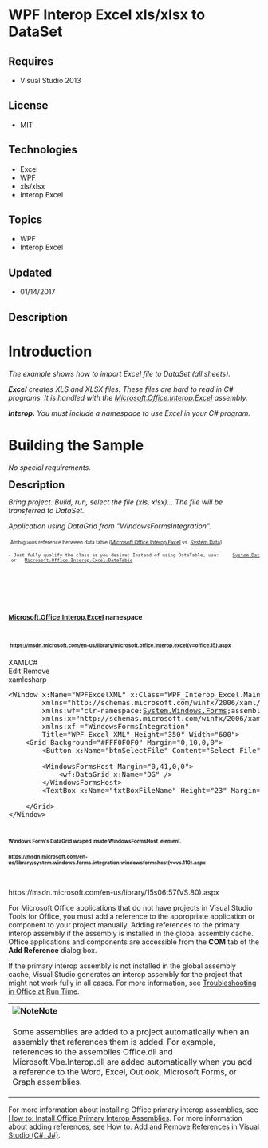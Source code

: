 # WPF  Interop Excel  xls/xlsx  to DataSet
## Requires
- Visual Studio 2013
## License
- MIT
## Technologies
- Excel
- WPF
- xls/xlsx
- Interop Excel
## Topics
- WPF
- Interop Excel
## Updated
- 01/14/2017
## Description

<h1>Introduction</h1>
<p><em>The example shows how to import Excel file to DataSet (all sheets).&nbsp;</em></p>
<p><em><strong>Excel</strong> creates XLS and XLSX files. These files are hard to read in C# programs. It is handled with the <a class="libraryLink" href="https://msdn.microsoft.com/en-US/library/Microsoft.Office.Interop.Excel.aspx" target="_blank" title="Auto generated link to Microsoft.Office.Interop.Excel">Microsoft.Office.Interop.Excel</a> assembly.</em></p>
<p><em><strong>Interop.</strong> You must include a namespace to use Excel in your C# program.&nbsp;<br>
</em></p>
<h1><span>Building the Sample</span></h1>
<p><em>No special requirements.</em></p>
<p><span style="font-size:20px; font-weight:bold">Description</span></p>
<p><em>Bring project. Build, run, select the file (xls, xlsx)... The file will be transferred to DataSet.&nbsp;</em></p>
<p><em>Application using DataGrid from &quot;WindowsFormsIntegration&quot;.</em></p>
<p><em>&nbsp;</em><span style="font-size:x-small">Ambiguous reference between data table (<a class="libraryLink" href="https://msdn.microsoft.com/en-US/library/Microsoft.Office.Interop.Excel.aspx" target="_blank" title="Auto generated link to Microsoft.Office.Interop.Excel">Microsoft.Office.Interop.Excel</a> vs. <a class="libraryLink" href="https://msdn.microsoft.com/en-US/library/System.Data.aspx" target="_blank" title="Auto generated link to System.Data">System.Data</a>)&nbsp;</span></p>
<pre class="commentable-title"><span style="font-size:x-small">-&nbsp;Just fully qualify the class as you desire:&nbsp;Instead of using DataTable, use:&nbsp;&nbsp; &nbsp; <a class="libraryLink" href="https://msdn.microsoft.com/en-US/library/System.Data.DataTable.aspx" target="_blank" title="Auto generated link to System.Data.DataTable">System.Data.DataTable</a><br> or &nbsp; <a class="libraryLink" href="https://msdn.microsoft.com/en-US/library/Microsoft.Office.Interop.Excel.DataTable.aspx" target="_blank" title="Auto generated link to Microsoft.Office.Interop.Excel.DataTable">Microsoft.Office.Interop.Excel.DataTable</a></span></pre>
<p>&nbsp;</p>
<p><em><br>
</em></p>
<h1 class="title"><span style="font-size:small"><a class="libraryLink" href="https://msdn.microsoft.com/en-US/library/Microsoft.Office.Interop.Excel.aspx" target="_blank" title="Auto generated link to Microsoft.Office.Interop.Excel">Microsoft.Office.Interop.Excel</a> namespace&nbsp;</span></h1>
<h1 class="title"><span style="font-size:small">&nbsp;</span><span style="font-size:10px">https://msdn.microsoft.com/en-us/library/microsoft.office.interop.excel(v=office.15).aspx</span></h1>
<div class="scriptcode">
<div class="pluginEditHolder">
<div class="title"><span>XAML</span><span>C#</span></div>
<div class="pluginLinkHolder"><span class="pluginEditHolderLink">Edit</span>|<span class="pluginRemoveHolderLink">Remove</span></div>
<span class="hidden">xaml</span><span class="hidden">csharp</span>


<div class="preview">
<pre class="xaml"><span class="xaml__tag_start">&lt;Window</span>&nbsp;x:<span class="xaml__attr_name">Name</span>=<span class="xaml__attr_value">&quot;WPFExcelXML&quot;</span>&nbsp;x:<span class="xaml__attr_name">Class</span>=<span class="xaml__attr_value">&quot;WPF_Interop_Excel.MainWindow&quot;</span>&nbsp;
&nbsp;&nbsp;&nbsp;&nbsp;&nbsp;&nbsp;&nbsp;&nbsp;<span class="xaml__attr_name">xmlns</span>=<span class="xaml__attr_value">&quot;http://schemas.microsoft.com/winfx/2006/xaml/presentation&quot;</span>&nbsp;
&nbsp;&nbsp;&nbsp;&nbsp;&nbsp;&nbsp;&nbsp;&nbsp;<span class="xaml__keyword">xmlns</span>:<span class="xaml__attr_name">wf</span>=<span class="xaml__attr_value">&quot;clr-namespace:<a class="libraryLink" href="https://msdn.microsoft.com/en-US/library/System.Windows.Forms.aspx" target="_blank" title="Auto generated link to System.Windows.Forms">System.Windows.Forms</a>;assembly=System.Windows.Forms&quot;</span>&nbsp;&nbsp;
&nbsp;&nbsp;&nbsp;&nbsp;&nbsp;&nbsp;&nbsp;&nbsp;<span class="xaml__keyword">xmlns</span>:<span class="xaml__attr_name">x</span>=<span class="xaml__attr_value">&quot;http://schemas.microsoft.com/winfx/2006/xaml&quot;</span>&nbsp;
&nbsp;&nbsp;&nbsp;&nbsp;&nbsp;&nbsp;&nbsp;&nbsp;<span class="xaml__keyword">xmlns</span>:<span class="xaml__attr_name">xf</span>&nbsp;=<span class="xaml__attr_value">&quot;WindowsFormsIntegration&quot;</span>&nbsp;
&nbsp;&nbsp;&nbsp;&nbsp;&nbsp;&nbsp;&nbsp;&nbsp;<span class="xaml__attr_name">Title</span>=<span class="xaml__attr_value">&quot;WPF&nbsp;Excel&nbsp;XML&quot;</span>&nbsp;<span class="xaml__attr_name">Height</span>=<span class="xaml__attr_value">&quot;350&quot;</span>&nbsp;<span class="xaml__attr_name">Width</span>=<span class="xaml__attr_value">&quot;600&quot;</span><span class="xaml__tag_start">&gt;&nbsp;
</span>&nbsp;&nbsp;&nbsp;&nbsp;<span class="xaml__tag_start">&lt;Grid</span>&nbsp;<span class="xaml__attr_name">Background</span>=<span class="xaml__attr_value">&quot;#FFF0F0F0&quot;</span>&nbsp;<span class="xaml__attr_name">Margin</span>=<span class="xaml__attr_value">&quot;0,10,0,0&quot;</span><span class="xaml__tag_start">&gt;&nbsp;
</span>&nbsp;&nbsp;&nbsp;&nbsp;&nbsp;&nbsp;&nbsp;&nbsp;<span class="xaml__tag_start">&lt;Button</span>&nbsp;x:<span class="xaml__attr_name">Name</span>=<span class="xaml__attr_value">&quot;btnSelectFile&quot;</span>&nbsp;<span class="xaml__attr_name">Content</span>=<span class="xaml__attr_value">&quot;Select&nbsp;File&quot;</span>&nbsp;<span class="xaml__attr_name">Margin</span>=<span class="xaml__attr_value">&quot;0,14,10,0&quot;</span>&nbsp;<span class="xaml__attr_name">VerticalAlignment</span>=<span class="xaml__attr_value">&quot;Top&quot;</span>&nbsp;<span class="xaml__attr_name">Click</span>=<span class="xaml__attr_value">&quot;btnSelectFile_Click&quot;</span>&nbsp;<span class="xaml__attr_name">HorizontalAlignment</span>=<span class="xaml__attr_value">&quot;Right&quot;</span>&nbsp;<span class="xaml__attr_name">Width</span>=<span class="xaml__attr_value">&quot;101&quot;</span><span class="xaml__tag_start">/&gt;</span>&nbsp;
&nbsp;
&nbsp;&nbsp;&nbsp;&nbsp;&nbsp;&nbsp;&nbsp;&nbsp;<span class="xaml__tag_start">&lt;WindowsFormsHost</span>&nbsp;<span class="xaml__attr_name">Margin</span>=<span class="xaml__attr_value">&quot;0,41,0,0&quot;</span><span class="xaml__tag_start">&gt;&nbsp;
</span>&nbsp;&nbsp;&nbsp;&nbsp;&nbsp;&nbsp;&nbsp;&nbsp;&nbsp;&nbsp;&nbsp;&nbsp;<span class="xaml__tag_start">&lt;wf</span>:DataGrid&nbsp;x:<span class="xaml__attr_name">Name</span>=<span class="xaml__attr_value">&quot;DG&quot;</span>&nbsp;<span class="xaml__tag_start">/&gt;</span>&nbsp;
&nbsp;&nbsp;&nbsp;&nbsp;&nbsp;&nbsp;&nbsp;&nbsp;<span class="xaml__tag_end">&lt;/WindowsFormsHost&gt;</span>&nbsp;
&nbsp;&nbsp;&nbsp;&nbsp;&nbsp;&nbsp;&nbsp;&nbsp;<span class="xaml__tag_start">&lt;TextBox</span>&nbsp;x:<span class="xaml__attr_name">Name</span>=<span class="xaml__attr_value">&quot;txtBoxFileName&quot;</span>&nbsp;<span class="xaml__attr_name">Height</span>=<span class="xaml__attr_value">&quot;23&quot;</span>&nbsp;<span class="xaml__attr_name">Margin</span>=<span class="xaml__attr_value">&quot;10,13,116,0&quot;</span>&nbsp;<span class="xaml__attr_name">TextWrapping</span>=<span class="xaml__attr_value">&quot;Wrap&quot;</span>&nbsp;<span class="xaml__attr_name">Text</span>=<span class="xaml__attr_value">&quot;Select&nbsp;File&nbsp;Name&quot;</span>&nbsp;<span class="xaml__attr_name">VerticalAlignment</span>=<span class="xaml__attr_value">&quot;Top&quot;</span>&nbsp;<span class="xaml__attr_name">IsEnabled</span>=<span class="xaml__attr_value">&quot;False&quot;</span>&nbsp;<span class="xaml__attr_name">IsReadOnlyCaretVisible</span>=<span class="xaml__attr_value">&quot;True&quot;</span>&nbsp;<span class="xaml__attr_name">Foreground</span>=<span class="xaml__attr_value">&quot;#FF060606&quot;</span><span class="xaml__tag_start">/&gt;</span>&nbsp;
&nbsp;
&nbsp;&nbsp;&nbsp;&nbsp;<span class="xaml__tag_end">&lt;/Grid&gt;</span>&nbsp;
<span class="xaml__tag_end">&lt;/Window&gt;</span>&nbsp;
</pre>
</div>
</div>
</div>
<h1><strong><span style="font-size:x-small">Windows Form's DataGrid wraped inside WindowsFormsHost&nbsp; element. &nbsp;</span></strong></h1>
<p><strong><span style="font-size:x-small">https://msdn.microsoft.com/en-us/library/system.windows.forms.integration.windowsformshost(v=vs.110).aspx&nbsp;</span></strong></p>
<p>&nbsp;</p>
<p>https://msdn.microsoft.com/en-us/library/15s06t57(VS.80).aspx&nbsp;</p>
<p>For Microsoft Office applications that do not have projects in Visual Studio Tools for Office, you must add a reference to the appropriate application or component to your project manually. Adding references to the primary interop assembly if the assembly
 is installed in the global assembly cache. Office applications and components are accessible from the
<strong>COM</strong> tab of the <strong>Add Reference</strong> dialog box.</p>
<p>If the primary interop assembly is not installed in the global assembly cache, Visual Studio generates an interop assembly for the project that might not work fully in all cases. For more information, see
<span class="linkTerms"><a href="https://msdn.microsoft.com/en-us/library/6s0wczt9(v=vs.80).aspx">Troubleshooting in Office at Run Time</a></span>.</p>
<div class="alert">
<table width="100%">
<tbody>
<tr>
<th align="left"><img class="note cl_IC103139" src="https://i-msdn.sec.s-msft.com/areas/global/content/clear.gif?v=635677640377841095" alt="Note">Note</th>
</tr>
<tr>
<td>
<p>Some assemblies are added to a project automatically when an assembly that references them is added. For example, references to the assemblies Office.dll and Microsoft.Vbe.Interop.dll are added automatically when you add a reference to the Word, Excel, Outlook,
 Microsoft Forms, or Graph assemblies.</p>
</td>
</tr>
</tbody>
</table>
</div>
<p>For more information about installing Office primary interop assemblies, see <span class="linkTerms">
<a href="https://msdn.microsoft.com/en-us/library/kh3965hw(v=vs.80).aspx">How to: Install Office Primary Interop Assemblies</a></span>. For more information about adding references, see
<span class="linkTerms"><a href="https://msdn.microsoft.com/en-us/library/7314433t(v=vs.80).aspx">How to: Add and Remove References in Visual Studio (C#, J#)</a></span>.</p>
